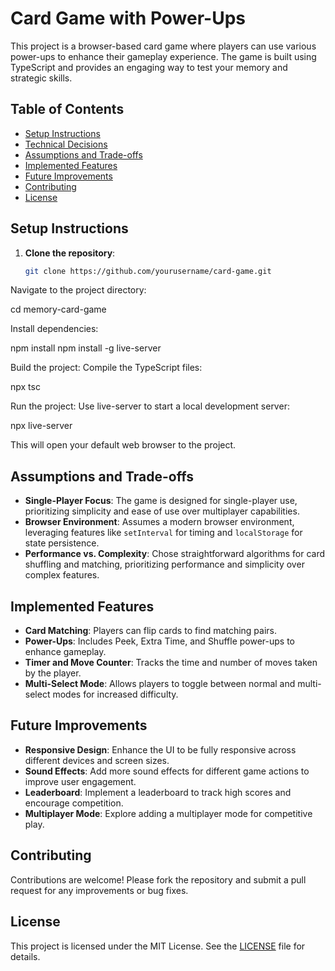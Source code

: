 # Card Game with Power-Ups

This project is a browser-based card game where players can use various power-ups to enhance their gameplay experience. The game is built using TypeScript and provides an engaging way to test your memory and strategic skills.

## Table of Contents

- [Setup Instructions](#setup-instructions)
- [Technical Decisions](#technical-decisions)
- [Assumptions and Trade-offs](#assumptions-and-trade-offs)
- [Implemented Features](#implemented-features)
- [Future Improvements](#future-improvements)
- [Contributing](#contributing)
- [License](#license)

## Setup Instructions

1. **Clone the repository**:
   ```bash
   git clone https://github.com/yourusername/card-game.git

Navigate to the project directory:

cd memory-card-game

Install dependencies:

npm install
npm install -g live-server

Build the project: Compile the TypeScript files:

npx tsc

Run the project: Use live-server to start a local development server:

npx live-server

This will open your default web browser to the project.

## Assumptions and Trade-offs

- **Single-Player Focus**: The game is designed for single-player use, prioritizing simplicity and ease of use over multiplayer capabilities.
- **Browser Environment**: Assumes a modern browser environment, leveraging features like `setInterval` for timing and `localStorage` for state persistence.
- **Performance vs. Complexity**: Chose straightforward algorithms for card shuffling and matching, prioritizing performance and simplicity over complex features.

## Implemented Features

- **Card Matching**: Players can flip cards to find matching pairs.
- **Power-Ups**: Includes Peek, Extra Time, and Shuffle power-ups to enhance gameplay.
- **Timer and Move Counter**: Tracks the time and number of moves taken by the player.
- **Multi-Select Mode**: Allows players to toggle between normal and multi-select modes for increased difficulty.

## Future Improvements

- **Responsive Design**: Enhance the UI to be fully responsive across different devices and screen sizes.
- **Sound Effects**: Add more sound effects for different game actions to improve user engagement.
- **Leaderboard**: Implement a leaderboard to track high scores and encourage competition.
- **Multiplayer Mode**: Explore adding a multiplayer mode for competitive play.

## Contributing

Contributions are welcome! Please fork the repository and submit a pull request for any improvements or bug fixes.

## License

This project is licensed under the MIT License. See the [LICENSE](LICENSE) file for details.
